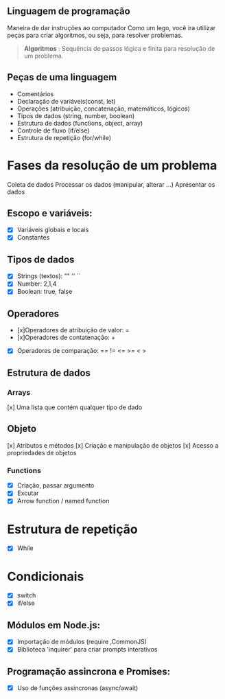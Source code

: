 ## Linguagem de programação

Maneira de dar instruções ao computador 
Como um lego, você ira utilizar peças para criar algoritmos, ou seja, para resolver problemas.

  >  **Algoritmos** : Sequência de passos lógica e finita para resolução de um problema.

## Peças de uma linguagem

- Comentários
- Declaração de variáveis(const, let)
- Operações (atribuição, concatenação, matemáticos, lógicos)
- Tipos de dados (string, number, boolean)
- Estrutura de dados (functions, object, array)
- Controle de fluxo (if/else)
- Estrutura de repetição (for/while)
# Fases da resolução de um problema

Coleta de dados
Processar os dados (manipular, alterar ...)
Apresentar os dados

## Escopo e variáveis:

- [x] Variáveis globais e locais
- [x] Constantes

## Tipos de dados

- [x] Strings (textos): "" '' ``
- [x] Number: 2,1,4
- [x] Boolean: true, false

## Operadores

- [x]Operadores de atribuição de valor: =
- [x]Operadores de contatenação: +
- [x] Operadores de comparação: == !=  <= >= < >

## Estrutura de dados

### Arrays

[x] Uma lista que contém qualquer tipo de dado

## Objeto

[x] Atributos e métodos
[x] Criação e manipulação de objetos
[x] Acesso a propriedades de objetos

### Functions

-[x] Criação, passar argumento
-[x] Excutar
-[x] Arrow function / named function

# Estrutura de repetição

- [x] While

# Condicionais 

- [x] switch
- [x] if/else

## Módulos em Node.js:

- [x] Importação de módulos (require ,CommonJS)
- [x] Biblioteca 'inquirer' para criar prompts interativos

## Programação assincrona e Promises:

- [x] Uso de funções assincronas (async/await)